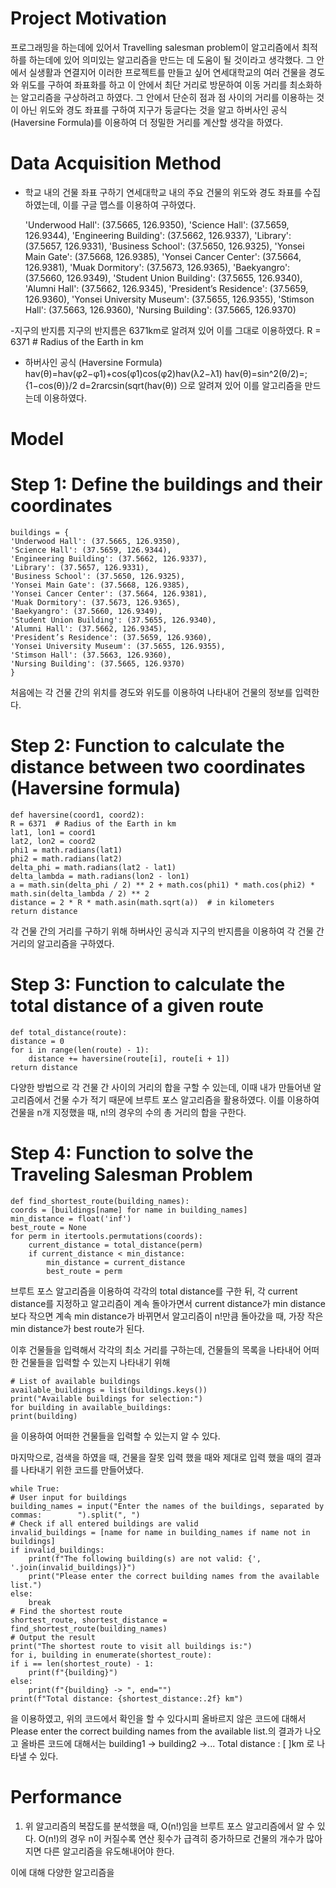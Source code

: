 # Project Motivation
프로그래밍을 하는데에 있어서 Travelling salesman problem이 알고리즘에서 최적하를 하는데에 있어 의미있는 알고리즘을 만드는 데 도움이 될 것이라고 생각했다. 그 안에서 실생활과 연결지어 이러한 프로젝트를 만들고 싶어 연세대학교의 여러 건물을 경도와 위도를 구하여 좌표화를 하고 이 안에서 최단 거리로 방문하여 이동 거리를 최소화하는 알고리즘을 구상하려고 하였다. 그 안에서 단순히 점과 점 사이의 거리를 이용하는 것이 아닌 위도와 경도 좌표를 구하여 지구가 둥글다는 것을 알고 하버사인 공식(Haversine Formula)를 이용하여 더 정밀한 거리를 계산할 생각을 하였다.

# Data Acquisition Method
- 학교 내의 건물 좌표 구하기
연세대학교 내의 주요 건물의 위도와 경도 좌표를 수집하였는데, 이를 구글 맵스를 이용하여 구하였다.

  'Underwood Hall': (37.5665, 126.9350), 'Science Hall': (37.5659, 126.9344),
  'Engineering Building': (37.5662, 126.9337), 'Library': (37.5657, 126.9331),
  'Business School': (37.5650, 126.9325), 'Yonsei Main Gate': (37.5668, 126.9385),
  'Yonsei Cancer Center': (37.5664, 126.9381), 'Muak Dormitory': (37.5673, 126.9365),
  'Baekyangro': (37.5660, 126.9349), 'Student Union Building': (37.5655, 126.9340),
  'Alumni Hall': (37.5662, 126.9345), 'President’s Residence': (37.5659, 126.9360),
  'Yonsei University Museum': (37.5655, 126.9355), 'Stimson Hall': (37.5663,         126.9360),
  'Nursing Building': (37.5665, 126.9370)

-지구의 반지름
지구의 반지름은 6371km로 알려져 있어 이를 그대로 이용하였다.
R = 6371  # Radius of the Earth in km

- 하버사인 공식 (Haversine Formula)
hav(θ)=hav(φ2−φ1)+cos(φ1)cos(φ2)hav(λ2−λ1)
hav(θ)=sin^2(θ/2)=;{1−cos(θ)}/2
d=2rarcsin(sqrt(hav(θ))
으로 알려져 있어 이를 알고리즘을 만드는데 이용하였다.

# Model

  # Step 1: Define the buildings and their coordinates
    buildings = {
    'Underwood Hall': (37.5665, 126.9350),
    'Science Hall': (37.5659, 126.9344),
    'Engineering Building': (37.5662, 126.9337),
    'Library': (37.5657, 126.9331),
    'Business School': (37.5650, 126.9325),
    'Yonsei Main Gate': (37.5668, 126.9385),
    'Yonsei Cancer Center': (37.5664, 126.9381),
    'Muak Dormitory': (37.5673, 126.9365),
    'Baekyangro': (37.5660, 126.9349),
    'Student Union Building': (37.5655, 126.9340),
    'Alumni Hall': (37.5662, 126.9345),
    'President’s Residence': (37.5659, 126.9360),
    'Yonsei University Museum': (37.5655, 126.9355),
    'Stimson Hall': (37.5663, 126.9360),
    'Nursing Building': (37.5665, 126.9370)
    }
처음에는 각 건물 간의 위치를 경도와 위도를 이용하여 나타내어 건물의 정보를 입력한다.

 # Step 2: Function to calculate the distance between two coordinates (Haversine formula)
    def haversine(coord1, coord2):
    R = 6371  # Radius of the Earth in km
    lat1, lon1 = coord1
    lat2, lon2 = coord2
    phi1 = math.radians(lat1)
    phi2 = math.radians(lat2)
    delta_phi = math.radians(lat2 - lat1)
    delta_lambda = math.radians(lon2 - lon1)
    a = math.sin(delta_phi / 2) ** 2 + math.cos(phi1) * math.cos(phi2) * math.sin(delta_lambda / 2) ** 2
    distance = 2 * R * math.asin(math.sqrt(a))  # in kilometers
    return distance
각 건물 간의 거리를 구하기 위해 하버사인 공식과 지구의 반지름을 이용하여 각 건물 간 거리의 알고리즘을 구하였다.

# Step 3: Function to calculate the total distance of a given route
    def total_distance(route):
    distance = 0
    for i in range(len(route) - 1):
        distance += haversine(route[i], route[i + 1])
    return distance
다양한 방법으로 각 건물 간 사이의 거리의 합을 구할 수 있는데, 이때 내가 만들어낸 알고리즘에서 건물 수가 적기 때문에 브루트 포스 알고리즘을 활용하였다. 이를 이용하여 건물을 n개 지정했을 때, n!의 경우의 수의 총 거리의 합을 구한다.

# Step 4: Function to solve the Traveling Salesman Problem
    def find_shortest_route(building_names):
    coords = [buildings[name] for name in building_names]
    min_distance = float('inf')
    best_route = None
    for perm in itertools.permutations(coords):
        current_distance = total_distance(perm)
        if current_distance < min_distance:
            min_distance = current_distance
            best_route = perm
브루트 포스 알고리즘을 이용하여 각각의 total distance를 구한 뒤, 각 current distance를 지정하고 알고리즘이 계속 돌아가면서 current distance가 min distance보다 작으면 계속 min distance가 바뀌면서 알고리즘이 n!만큼 돌아갔을 때, 가장 작은 min distance가 best route가 된다.

이후 건물들을 입력해서 각각의 최소 거리를 구하는데, 건물들의 목록을 나타내어 어떠한 건물들을 입력할 수 있는지 나타내기 위해

    # List of available buildings
    available_buildings = list(buildings.keys())
    print("Available buildings for selection:")
    for building in available_buildings:
    print(building)
을 이용하여 어떠한 건물들을 입력할 수 있는지 알 수 있다.

마지막으로, 검색을 하였을 때, 건물을 잘못 입력 했을 때와 제대로 입력 했을 때의 결과를 나타내기 위한 코드를 만들어냈다.

    while True:
    # User input for buildings
    building_names = input("Enter the names of the buildings, separated by commas:        ").split(", ")
    # Check if all entered buildings are valid
    invalid_buildings = [name for name in building_names if name not in buildings]
    if invalid_buildings:
        print(f"The following building(s) are not valid: {',           '.join(invalid_buildings)}")
        print("Please enter the correct building names from the available list.")
    else:
        break
    # Find the shortest route
    shortest_route, shortest_distance = find_shortest_route(building_names)
    # Output the result
    print("The shortest route to visit all buildings is:")
    for i, building in enumerate(shortest_route):
    if i == len(shortest_route) - 1:
        print(f"{building}")
    else:
        print(f"{building} -> ", end="")
    print(f"Total distance: {shortest_distance:.2f} km")

을 이용하였고, 위의 코드에서 확인을 할 수 있다시피 올바르지 않은 코드에 대해서 Please enter the correct building names from the available list.의 결과가 나오고
올바른 코드에 대해서는
building1 -> building2 ->...
Total distance : [  ]km
로 나타낼 수 있다.

# Performance
1. 위 알고리즘의 복잡도를 분석했을 때, O(n!)임을 브루트 포스 알고리즘에서 알 수 있다.
O(n!)의 경우 n이 커질수록 연산 횟수가 급격히 증가하므로 건물의 개수가 많아지면 다른 알고리즘을 유도해내어야 한다.

이에 대해 다양한 알고리즘을 

